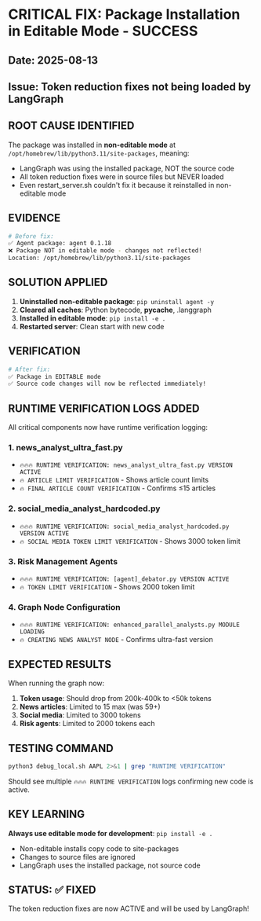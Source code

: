 # CRITICAL FIX: Package Installation in Editable Mode - SUCCESS

## Date: 2025-08-13
## Issue: Token reduction fixes not being loaded by LangGraph

## ROOT CAUSE IDENTIFIED
The package was installed in **non-editable mode** at `/opt/homebrew/lib/python3.11/site-packages`, meaning:
- LangGraph was using the installed package, NOT the source code
- All token reduction fixes were in source files but NEVER loaded
- Even restart_server.sh couldn't fix it because it reinstalled in non-editable mode

## EVIDENCE
```bash
# Before fix:
✅ Agent package: agent 0.1.18
❌ Package NOT in editable mode - changes not reflected!
Location: /opt/homebrew/lib/python3.11/site-packages
```

## SOLUTION APPLIED
1. **Uninstalled non-editable package**: `pip uninstall agent -y`
2. **Cleared all caches**: Python bytecode, __pycache__, .langgraph
3. **Installed in editable mode**: `pip install -e .`
4. **Restarted server**: Clean start with new code

## VERIFICATION
```bash
# After fix:
✅ Package in EDITABLE mode
✅ Source code changes will now be reflected immediately!
```

## RUNTIME VERIFICATION LOGS ADDED
All critical components now have runtime verification logging:

### 1. news_analyst_ultra_fast.py
- `🔥🔥🔥 RUNTIME VERIFICATION: news_analyst_ultra_fast.py VERSION ACTIVE`
- `🔥 ARTICLE LIMIT VERIFICATION` - Shows article count limits
- `🔥 FINAL ARTICLE COUNT VERIFICATION` - Confirms ≤15 articles

### 2. social_media_analyst_hardcoded.py  
- `🔥🔥🔥 RUNTIME VERIFICATION: social_media_analyst_hardcoded.py VERSION ACTIVE`
- `🔥 SOCIAL MEDIA TOKEN LIMIT VERIFICATION` - Shows 3000 token limit

### 3. Risk Management Agents
- `🔥🔥🔥 RUNTIME VERIFICATION: [agent]_debator.py VERSION ACTIVE`
- `🔥 TOKEN LIMIT VERIFICATION` - Shows 2000 token limit

### 4. Graph Node Configuration
- `🔥🔥🔥 RUNTIME VERIFICATION: enhanced_parallel_analysts.py MODULE LOADING`
- `🔥 CREATING NEWS ANALYST NODE` - Confirms ultra-fast version

## EXPECTED RESULTS
When running the graph now:
1. **Token usage**: Should drop from 200k-400k to <50k tokens
2. **News articles**: Limited to 15 max (was 59+)
3. **Social media**: Limited to 3000 tokens
4. **Risk agents**: Limited to 2000 tokens each

## TESTING COMMAND
```bash
python3 debug_local.sh AAPL 2>&1 | grep "RUNTIME VERIFICATION"
```

Should see multiple `🔥🔥🔥 RUNTIME VERIFICATION` logs confirming new code is active.

## KEY LEARNING
**Always use editable mode for development**: `pip install -e .`
- Non-editable installs copy code to site-packages
- Changes to source files are ignored
- LangGraph uses the installed package, not source code

## STATUS: ✅ FIXED
The token reduction fixes are now ACTIVE and will be used by LangGraph!